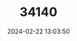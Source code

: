 ---
title: "34140"
category: "Juniperus pingii"
draft: false
date: 2024-02-22 13:03:50
languages:
  English: ["Ping's Juniper"]
---
